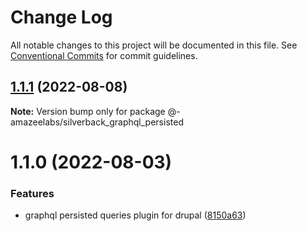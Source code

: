 # Change Log

All notable changes to this project will be documented in this file.
See [Conventional Commits](https://conventionalcommits.org) for commit guidelines.

## [1.1.1](https://github.com/AmazeeLabs/silverback-mono/compare/@-amazeelabs/silverback_graphql_persisted@1.1.0...@-amazeelabs/silverback_graphql_persisted@1.1.1) (2022-08-08)

**Note:** Version bump only for package @-amazeelabs/silverback_graphql_persisted





# 1.1.0 (2022-08-03)


### Features

* graphql persisted queries plugin for drupal ([8150a63](https://github.com/AmazeeLabs/silverback-mono/commit/8150a6377bc99c67cab4123db435978e90983143))

